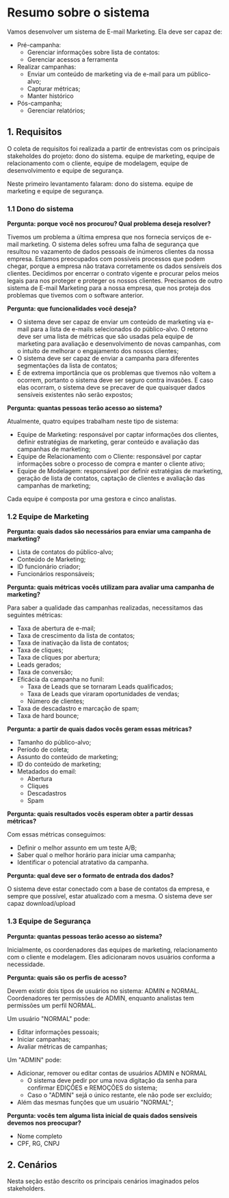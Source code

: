 # Resumo sobre o sistema

Vamos desenvolver um sistema de E-mail Marketing. Ela deve ser capaz de:

- Pré-campanha:
    * Gerenciar informações sobre lista de contatos:
    * Gerenciar acessos a ferramenta
- Realizar campanhas: 
    * Enviar um conteúdo de marketing via de e-mail para um público-alvo;
    * Capturar métricas;
    * Manter histórico
- Pós-campanha;
    * Gerenciar relatórios;

## 1. Requisitos

O coleta de requisitos foi realizada a partir de entrevistas com os principais stakeholdes do projeto: dono do sistema. equipe de marketing, equipe de relacionamento com o cliente, equipe de modelagem, equipe de desenvolvimento e equipe de segurança.

Neste primeiro levantamento falaram: dono do sistema. equipe de marketing e equipe de segurança.

### 1.1 Dono do sistema

__Pergunta: porque você nos procurou? Qual problema deseja resolver?__

Tivemos um problema a última empresa que nos fornecia serviços de e-mail marketing. O sistema deles sofreu uma falha de segurança que resultou no vazamento de dados pessoais de inúmeros clientes da nossa empresa. Estamos preocupados com possíveis processos que podem chegar, porque a empresa não tratava corretamente os dados sensíveis dos clientes. Decidimos por encerrar o contrato vigente e procurar pelos meios legais para nos proteger e proteger os nossos clientes. Precisamos de outro sistema de E-mail Marketing para a nossa empresa, que nos proteja dos problemas que tivemos com o software anterior.

__Pergunta: que funcionalidades você deseja?__

- O sistema deve ser capaz de enviar um conteúdo de marketing via e-mail para a lista de e-mails selecionados do público-alvo. O retorno deve ser uma lista de métricas que são usadas pela equipe de marketing para avaliação e desenvolvimento de novas campanhas, com o intuito de melhorar o engajamento dos nossos clientes;
- O sistema deve ser capaz de enviar a campanha para diferentes segmentações da lista de contatos;
- É de extrema importância que os problemas que tivemos não voltem a ocorrem, portanto o sistema deve ser seguro contra invasões. E caso elas ocorram, o sistema deve se precaver de que quaisquer dados sensíveis existentes não serão expostos;

__Pergunta: quantas pessoas terão acesso ao sistema?__

Atualmente, quatro equipes trabalham neste tipo de sistema:

- Equipe de Marketing: responsável por captar informações dos clientes, definir estratégias de marketing, gerar conteúdo e avaliação das campanhas de marketing;
- Equipe de Relacionamento com o Cliente: responsável por captar informações sobre o processo de compra e manter o cliente ativo;
- Equipe de Modelagem: responsável por definir estratégias de marketing, geração de lista de contatos, captação de clientes e avaliação das campanhas de marketing;

Cada equipe é composta por uma gestora e cinco analistas.

### 1.2 Equipe de Marketing

__Pergunta: quais dados são necessários para enviar uma campanha de marketing?__

- Lista de contatos do público-alvo;
- Conteúdo de Marketing;
- ID funcionário criador;
- Funcionários responsáveis;

__Pergunta: quais métricas vocês utilizam para avaliar uma campanha de marketing?__

Para saber a qualidade das campanhas realizadas, necessitamos das seguintes métricas:
- Taxa de abertura de e-mail;
- Taxa de crescimento da lista de contatos;
- Taxa de inativação da lista de contatos;
- Taxa de cliques;
- Taxa de cliques por abertura;
- Leads gerados;
- Taxa de conversão;
- Eficácia da campanha no funil:
    * Taxa de Leads que se tornaram Leads qualificados;
    * Taxa de Leads que viraram oportunidades de vendas;
    * Número de clientes;
- Taxa de descadastro e marcação de spam;
- Taxa de hard bounce;

__Pergunta: a partir de quais dados vocês geram essas métricas?__

- Tamanho do público-alvo;
- Período de coleta;
- Assunto do conteúdo de marketing;
- ID do conteúdo de marketing;
- Metadados do email:
    * Abertura
    * Cliques
    * Descadastros
    * Spam

__Pergunta: quais resultados vocês esperam obter a partir dessas métricas?__

Com essas métricas conseguimos:
- Definir o melhor assunto em um teste A/B;
- Saber qual o melhor horário para iniciar uma campanha;
- Identificar o potencial atratativo da campanha.

__Pergunta: qual deve ser o formato de entrada dos dados?__

O sistema deve estar conectado com a base de contatos da empresa, e sempre que possível, estar atualizado com a mesma. O sistema deve ser capaz download/upload

### 1.3 Equipe de Segurança

__Pergunta: quantas pessoas terão acesso ao sistema?__

Inicialmente, os coordenadores das equipes de marketing, relacionamento com o cliente e modelagem. Eles adicionaram novos usuários conforma a necessidade.

__Pergunta: quais são os perfis de acesso?__

Devem existir dois tipos de usuários no sistema: ADMIN e NORMAL. Coordenadores ter permissões de ADMIN, enquanto analistas tem permissões um perfil NORMAL.

Um usuário "NORMAL" pode:
- Editar informações pessoais;
- Iniciar campanhas;
- Avaliar métricas de campanhas;

Um "ADMIN" pode:
- Adicionar, remover ou editar contas de usuários ADMIN e NORMAL
    * O sistema deve pedir por uma nova digitação da senha para confirmar EDIÇÕES e REMOÇÕES do sistema;
    * Caso o "ADMIN" sejá o único restante, ele não pode ser excluído;
- Além das mesmas funções que um usuário "NORMAL";

__Pergunta: vocês tem alguma lista inicial de quais dados sensíveis devemos nos preocupar?__

- Nome completo
- CPF, RG, CNPJ

 ## 2. Cenários

 Nesta seção estão descrito os principais cenários imaginados pelos stakeholders.